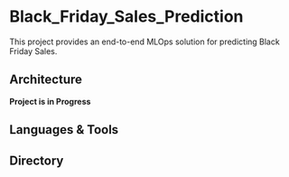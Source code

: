 # Black_Friday_Sales_Prediction
This project provides an end-to-end MLOps solution for predicting Black Friday Sales.
## Architecture
**Project is in Progress**
## Languages & Tools

## Directory 



